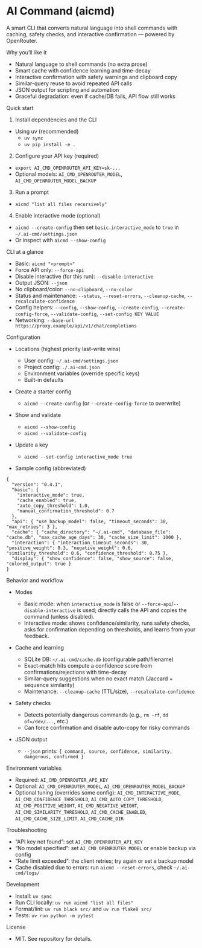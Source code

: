 AI Command (aicmd)
===================

A smart CLI that converts natural language into shell commands with caching, safety checks, and interactive confirmation — powered by OpenRouter.

Why you’ll like it
- Natural language to shell commands (no extra prose)
- Smart cache with confidence learning and time-decay
- Interactive confirmation with safety warnings and clipboard copy
- Similar-query reuse to avoid repeated API calls
- JSON output for scripting and automation
- Graceful degradation: even if cache/DB fails, API flow still works

Quick start
1) Install dependencies and the CLI

- Using uv (recommended)
  - `uv sync`
  - `uv pip install -e .`

2) Configure your API key (required)

- `export AI_CMD_OPENROUTER_API_KEY=sk-...`
- Optional models: `AI_CMD_OPENROUTER_MODEL`, `AI_CMD_OPENROUTER_MODEL_BACKUP`

3) Run a prompt

- `aicmd "list all files recursively"`

4) Enable interactive mode (optional)

- `aicmd --create-config` then set `basic.interactive_mode` to `true` in `~/.ai-cmd/settings.json`
- Or inspect with `aicmd --show-config`

CLI at a glance
- Basic: `aicmd "<prompt>"`
- Force API only: `--force-api`
- Disable interactive (for this run): `--disable-interactive`
- Output JSON: `--json`
- No clipboard/color: `--no-clipboard`, `--no-color`
- Status and maintenance: `--status`, `--reset-errors`, `--cleanup-cache`, `--recalculate-confidence`
- Config helpers: `--config`, `--show-config`, `--create-config`, `--create-config-force`, `--validate-config`, `--set-config KEY VALUE`
- Networking: `--base-url https://proxy.example/api/v1/chat/completions`

Configuration
- Locations (highest priority last-write wins)
  - User config: `~/.ai-cmd/settings.json`
  - Project config: `./.ai-cmd.json`
  - Environment variables (override specific keys)
  - Built-in defaults

- Create a starter config
  - `aicmd --create-config` (or `--create-config-force` to overwrite)

- Show and validate
  - `aicmd --show-config`
  - `aicmd --validate-config`

- Update a key
  - `aicmd --set-config interactive_mode true`

- Sample config (abbreviated)
```
{
  "version": "0.4.1",
  "basic": {
    "interactive_mode": true,
    "cache_enabled": true,
    "auto_copy_threshold": 1.0,
    "manual_confirmation_threshold": 0.7
  },
  "api": { "use_backup_model": false, "timeout_seconds": 30, "max_retries": 3 },
  "cache": { "cache_directory": "~/.ai-cmd", "database_file": "cache.db", "max_cache_age_days": 30, "cache_size_limit": 1000 },
  "interaction": { "interaction_timeout_seconds": 30, "positive_weight": 0.3, "negative_weight": 0.6, "similarity_threshold": 0.6, "confidence_threshold": 0.75 },
  "display": { "show_confidence": false, "show_source": false, "colored_output": true }
}
```

Behavior and workflow
- Modes
  - Basic mode: when `interactive_mode` is false or `--force-api`/`--disable-interactive` is used; directly calls the API and copies the command (unless disabled).
  - Interactive mode: shows confidence/similarity, runs safety checks, asks for confirmation depending on thresholds, and learns from your feedback.

- Cache and learning
  - SQLite DB: `~/.ai-cmd/cache.db` (configurable path/filename)
  - Exact-match hits compute a confidence score from confirmations/rejections with time-decay
  - Similar-query suggestions when no exact match (Jaccard + sequence similarity)
  - Maintenance: `--cleanup-cache` (TTL/size), `--recalculate-confidence`

- Safety checks
  - Detects potentially dangerous commands (e.g., `rm -rf`, `dd of=/dev/...`, etc.)
  - Can force confirmation and disable auto-copy for risky commands

- JSON output
  - `--json` prints: `{ command, source, confidence, similarity, dangerous, confirmed }`

Environment variables
- Required: `AI_CMD_OPENROUTER_API_KEY`
- Optional: `AI_CMD_OPENROUTER_MODEL`, `AI_CMD_OPENROUTER_MODEL_BACKUP`
- Optional tuning (overrides some config): `AI_CMD_INTERACTIVE_MODE`, `AI_CMD_CONFIDENCE_THRESHOLD`, `AI_CMD_AUTO_COPY_THRESHOLD`, `AI_CMD_POSITIVE_WEIGHT`, `AI_CMD_NEGATIVE_WEIGHT`, `AI_CMD_SIMILARITY_THRESHOLD`, `AI_CMD_CACHE_ENABLED`, `AI_CMD_CACHE_SIZE_LIMIT`, `AI_CMD_CACHE_DIR`

Troubleshooting
- “API key not found”: set `AI_CMD_OPENROUTER_API_KEY`
- “No model specified”: set `AI_CMD_OPENROUTER_MODEL` or enable backup via config
- “Rate limit exceeded”: the client retries; try again or set a backup model
- Cache disabled due to errors: run `aicmd --reset-errors`, check `~/.ai-cmd/logs/`

Development
- Install: `uv sync`
- Run CLI locally: `uv run aicmd "list all files"`
- Format/lint: `uv run black src/` and `uv run flake8 src/`
- Tests: `uv run python -m pytest`

License
- MIT. See repository for details.

